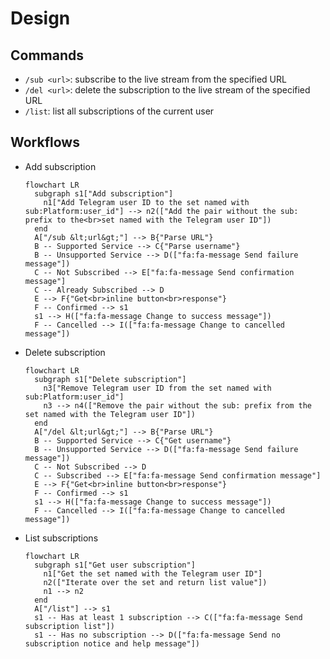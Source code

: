 # Design

## Commands

- `/sub <url>`: subscribe to the live stream from the specified URL
- `/del <url>`: delete the subscription to the live stream of the specified URL
- `/list`: list all subscriptions of the current user

## Workflows

- Add subscription
  ```mermaid
  flowchart LR
    subgraph s1["Add subscription"]
      n1["Add Telegram user ID to the set named with sub:Platform:user_id"] --> n2(["Add the pair without the sub: prefix to the<br>set named with the Telegram user ID"])
    end
    A["/sub &lt;url&gt;"] --> B{"Parse URL"}
    B -- Supported Service --> C{"Parse username"}
    B -- Unsupported Service --> D(["fa:fa-message Send failure message"])
    C -- Not Subscribed --> E["fa:fa-message Send confirmation message"]
    C -- Already Subscribed --> D
    E --> F{"Get<br>inline button<br>response"}
    F -- Confirmed --> s1
    s1 --> H(["fa:fa-message Change to success message"])
    F -- Cancelled --> I(["fa:fa-message Change to cancelled message"])
  ```
- Delete subscription
  ```mermaid
  flowchart LR
    subgraph s1["Delete subscription"]
      n3["Remove Telegram user ID from the set named with sub:Platform:user_id"]
      n3 --> n4(["Remove the pair without the sub: prefix from the set named with the Telegram user ID"])
    end
    A["/del &lt;url&gt;"] --> B{"Parse URL"}
    B -- Supported Service --> C{"Get username"}
    B -- Unsupported Service --> D(["fa:fa-message Send failure message"])
    C -- Not Subscribed --> D
    C -- Subscribed --> E["fa:fa-message Send confirmation message"]
    E --> F{"Get<br>inline button<br>response"}
    F -- Confirmed --> s1
    s1 --> H(["fa:fa-message Change to success message"])
    F -- Cancelled --> I(["fa:fa-message Change to cancelled message"])
  ```
- List subscriptions
  ```mermaid
  flowchart LR
    subgraph s1["Get user subscription"]
      n1["Get the set named with the Telegram user ID"]
      n2(["Iterate over the set and return list value"])
      n1 --> n2
    end
    A["/list"] --> s1
    s1 -- Has at least 1 subscription --> C(["fa:fa-message Send subscription list"])
    s1 -- Has no subscription --> D(["fa:fa-message Send no subscription notice and help message"])
  ```
